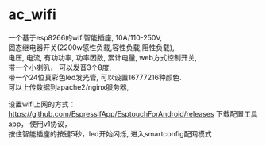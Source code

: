 # ac_wifi
一个基于esp8266的wifi智能插座, 10A/110-250V,  
固态继电器开关(2200w感性负载,容性负载,阻性负载),  
电压, 电流, 有功功率, 功率因数, 累计电量, web方式控制开关,  
带一个小喇叭， 可以发音3个8度,   
带一个24位真彩色led发光管, 可以设置16777216种颜色.  
可以上传数据到apache2/nginx服务器, 

设置wifi上网的方式：  
https://github.com/EspressifApp/EsptouchForAndroid/releases 下载配置工具app， 使用v1协议，   
按住智能插座的按键5秒，led开始闪烁, 进入smartconfig配网模式   
